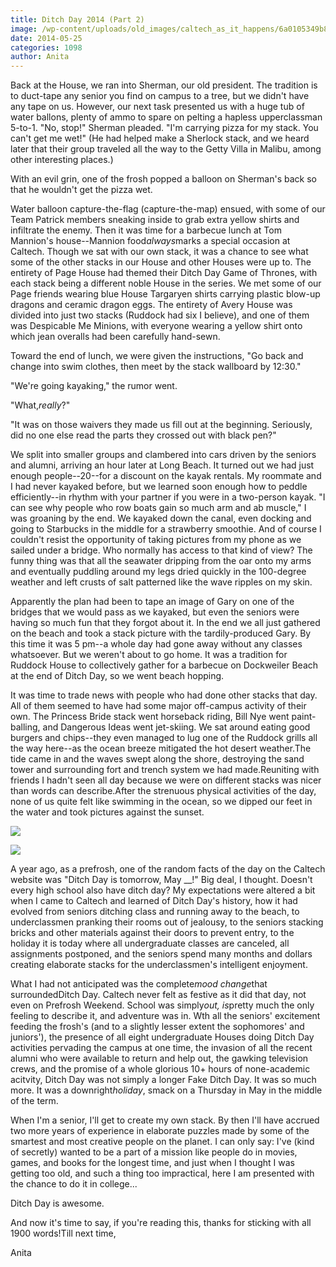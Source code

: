 ```yaml
---
title: Ditch Day 2014 (Part 2)
image: /wp-content/uploads/old_images/caltech_as_it_happens/6a0105349b8251970b01a511be764c970c.jpg
date: 2014-05-25
categories: 1098
author: Anita
---
```



Back at the House, we ran into Sherman, our old president. The tradition is to duct-tape any senior you find on campus to a tree, but we didn't have any tape on us. However, our next task presented us with a huge tub of water ballons, plenty of ammo to spare on pelting a hapless upperclassman 5-to-1. "No, stop!" Sherman pleaded. "I'm carrying pizza for my stack. You can't get me wet!" (He had helped make a Sherlock stack, and we heard later that their group traveled all the way to the Getty Villa in Malibu, among other interesting places.)

With an evil grin, one of the frosh popped a balloon on Sherman's back so that he wouldn't get the pizza wet.

Water balloon capture-the-flag (capture-the-map) ensued, with some of our Team Patrick members sneaking inside to grab extra yellow shirts and infiltrate the enemy. Then it was time for a barbecue lunch at Tom Mannion's house--Mannion food*always*marks a special occasion at Caltech. Though we sat with our own stack, it was a chance to see what some of the other stacks in our House and other Houses were up to. The entirety of Page House had themed their Ditch Day Game of Thrones, with each stack being a different noble House in the series. We met some of our Page friends wearing blue House Targaryen shirts carrying plastic blow-up dragons and ceramic dragon eggs. The entirety of Avery House was divided into just two stacks (Ruddock had six I believe), and one of them was Despicable Me Minions, with everyone wearing a yellow shirt onto which jean overalls had been carefully hand-sewn.

Toward the end of lunch, we were given the instructions, "Go back and change into swim clothes, then meet by the stack wallboard by 12:30."

"We're going kayaking," the rumor went.

"What,*really*?"

"It was on those waivers they made us fill out at the beginning. Seriously, did no one else read the parts they crossed out with black pen?"

We split into smaller groups and clambered into cars driven by the seniors and alumni, arriving an hour later at Long Beach. It turned out we had just enough people--20--for a discount on the kayak rentals. My roommate and I had never kayaked before, but we learned soon enough how to peddle efficiently--in rhythm with your partner if you were in a two-person kayak. "I can see why people who row boats gain so much arm and ab muscle," I was groaning by the end. We kayaked down the canal, even docking and going to Starbucks in the middle for a strawberry smoothie. And of course I couldn't resist the opportunity of taking pictures from my phone as we sailed under a bridge. Who normally has access to that kind of view? The funny thing was that all the seawater dripping from the oar onto my arms and eventually puddling around my legs dried quickly in the 100-degree weather and left crusts of salt patterned like the wave ripples on my skin.

Apparently the plan had been to tape an image of Gary on one of the bridges that we would pass as we kayaked, but even the seniors were having so much fun that they forgot about it. In the end we all just gathered on the beach and took a stack picture with the tardily-produced Gary. By this time it was 5 pm--a whole day had gone away without any classes whatsoever. But we weren't about to go home. It was a tradition for Ruddock House to collectively gather for a barbecue on Dockweiler Beach at the end of Ditch Day, so we went beach hopping.

It was time to trade news with people who had done other stacks that day. All of them seemed to have had some major off-campus activity of their own. The Princess Bride stack went horseback riding, Bill Nye went paint-balling, and Dangerous Ideas went jet-skiing. We sat around eating good burgers and chips--they even managed to lug one of the Ruddock grills all the way here--as the ocean breeze mitigated the hot desert weather.The tide came in and the waves swept along the shore, destroying the sand tower and surrounding fort and trench system we had made.Reuniting with friends I hadn't seen all day because we were on different stacks was nicer than words can describe.After the strenuous physical activities of the day, none of us quite felt like swimming in the ocean, so we dipped our feet in the water and took pictures against the sunset.


![](/old_images/caltech_as_it_happens/6a0105349b8251970b01a511be7658970c.jpg)


![](/old_images/caltech_as_it_happens/6a0105349b8251970b01a511be765d970c.jpg)

A year ago, as a prefrosh, one of the random facts of the day on the Caltech website was "Ditch Day is tomorrow, May __!" Big deal, I thought. Doesn't every high school also have ditch day? My expectations were altered a bit when I came to Caltech and learned of Ditch Day's history, how it had evolved from seniors ditching class and running away to the beach, to underclassmen pranking their rooms out of jealousy, to the seniors stacking bricks and other materials against their doors to prevent entry, to the holiday it is today where all undergraduate classes are canceled, all assignments postponed, and the seniors spend many months and dollars creating elaborate stacks for the underclassmen's intelligent enjoyment.

What I had not anticipated was the complete*mood change*that surroundedDitch Day. Caltech never felt as festive as it did that day, not even on Prefrosh Weekend. School was simply*out, is*pretty much the only feeling to describe it, and adventure was in. Wth all the seniors' excitement feeding the frosh's (and to a slightly lesser extent the sophomores' and juniors'), the presence of all eight undergraduate Houses doing Ditch Day activities pervading the campus at one time, the invasion of all the recent alumni who were available to return and help out, the gawking television crews, and the promise of a whole glorious 10+ hours of none-academic acitvity, Ditch Day was not simply a longer Fake Ditch Day. It was so much more. It was a downright*holiday*, smack on a Thursday in May in the middle of the term.

When I'm a senior, I'll get to create my own stack. By then I'll have accrued two more years of experience in elaborate puzzles made by some of the smartest and most creative people on the planet. I can only say: I've (kind of secretly) wanted to be a part of a mission like people do in movies, games, and books for the longest time, and just when I thought I was getting too old, and such a thing too impractical, here I am presented with the chance to do it in college...

Ditch Day is awesome.

And now it's time to say, if you're reading this, thanks for sticking with all 1900 words!Till next time,

Anita

